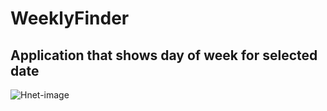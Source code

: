 # WeeklyFinder
## Application that shows day of week for selected date

![Hnet-image](https://user-images.githubusercontent.com/63499146/115392668-807c1700-a1e9-11eb-8ef9-bde846a805e0.gif)

